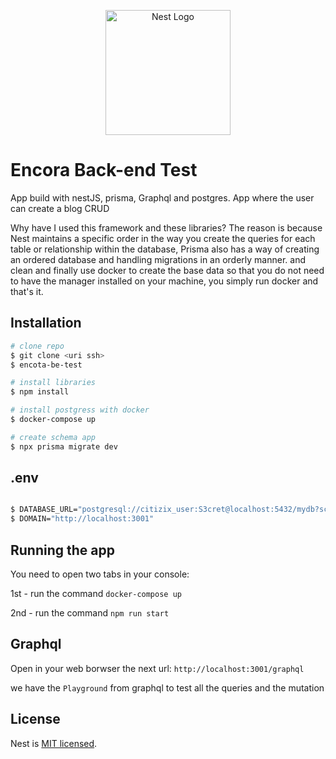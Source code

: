 <p align="center">
  <a href="http://nestjs.com/" target="blank"><img src="https://nestjs.com/img/logo-small.svg" width="200" alt="Nest Logo" /></a>
</p>

# Encora Back-end Test

App build with nestJS, prisma, Graphql and postgres.
App where the user can create a blog CRUD

Why have I used this framework and these libraries? The reason is because Nest maintains a specific order in the way you create the queries for each table or relationship within the database, Prisma also has a way of creating an ordered database and handling migrations in an orderly manner. and clean and finally use docker to create the base data so that you do not need to have the manager installed on your machine, you simply run docker and that's it.

## Installation

```bash
# clone repo
$ git clone <uri ssh>
$ encota-be-test

# install libraries
$ npm install

# install postgress with docker
$ docker-compose up

# create schema app
$ npx prisma migrate dev

```

## .env

```bash

$ DATABASE_URL="postgresql://citizix_user:S3cret@localhost:5432/mydb?schema=encora-test"
$ DOMAIN="http://localhost:3001"

```

## Running the app

You need to open two tabs in your console:

1st - run the command `docker-compose up`

2nd - run the command `npm run start`

## Graphql

Open in your web borwser the next url: `http://localhost:3001/graphql`

we have the `Playground` from graphql to test all the queries and the mutation

## License

Nest is [MIT licensed](LICENSE).
